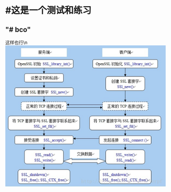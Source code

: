 
#这是一个测试和练习
=============================
"# bco" 
-----------------------------
这样也行\n
<img src="443.jpg"></img>